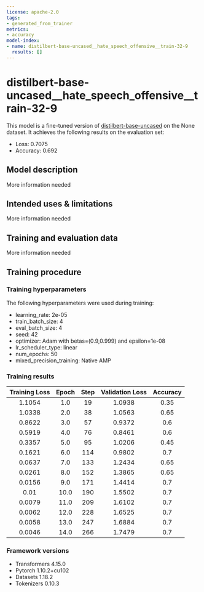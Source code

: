 ```yaml
---
license: apache-2.0
tags:
- generated_from_trainer
metrics:
- accuracy
model-index:
- name: distilbert-base-uncased__hate_speech_offensive__train-32-9
  results: []
---
```


<!-- This model card has been generated automatically according to the information the Trainer had access to. You
should probably proofread and complete it, then remove this comment. -->

# distilbert-base-uncased__hate_speech_offensive__train-32-9

This model is a fine-tuned version of [distilbert-base-uncased](https://huggingface.co/distilbert-base-uncased) on the None dataset.
It achieves the following results on the evaluation set:
- Loss: 0.7075
- Accuracy: 0.692

## Model description

More information needed

## Intended uses & limitations

More information needed

## Training and evaluation data

More information needed

## Training procedure

### Training hyperparameters

The following hyperparameters were used during training:
- learning_rate: 2e-05
- train_batch_size: 4
- eval_batch_size: 4
- seed: 42
- optimizer: Adam with betas=(0.9,0.999) and epsilon=1e-08
- lr_scheduler_type: linear
- num_epochs: 50
- mixed_precision_training: Native AMP

### Training results

| Training Loss | Epoch | Step | Validation Loss | Accuracy |
|:-------------:|:-----:|:----:|:---------------:|:--------:|
| 1.1054        | 1.0   | 19   | 1.0938          | 0.35     |
| 1.0338        | 2.0   | 38   | 1.0563          | 0.65     |
| 0.8622        | 3.0   | 57   | 0.9372          | 0.6      |
| 0.5919        | 4.0   | 76   | 0.8461          | 0.6      |
| 0.3357        | 5.0   | 95   | 1.0206          | 0.45     |
| 0.1621        | 6.0   | 114  | 0.9802          | 0.7      |
| 0.0637        | 7.0   | 133  | 1.2434          | 0.65     |
| 0.0261        | 8.0   | 152  | 1.3865          | 0.65     |
| 0.0156        | 9.0   | 171  | 1.4414          | 0.7      |
| 0.01          | 10.0  | 190  | 1.5502          | 0.7      |
| 0.0079        | 11.0  | 209  | 1.6102          | 0.7      |
| 0.0062        | 12.0  | 228  | 1.6525          | 0.7      |
| 0.0058        | 13.0  | 247  | 1.6884          | 0.7      |
| 0.0046        | 14.0  | 266  | 1.7479          | 0.7      |


### Framework versions

- Transformers 4.15.0
- Pytorch 1.10.2+cu102
- Datasets 1.18.2
- Tokenizers 0.10.3
